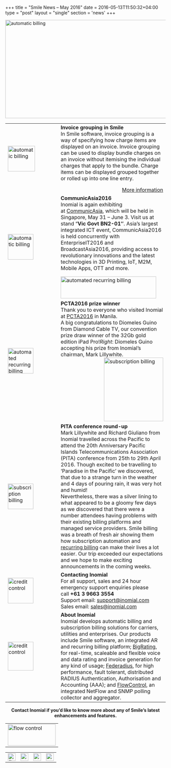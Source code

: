 +++
title = "Smile News – May 2016"
date = 2016-05-13T11:50:32+04:00
type = "post"
layout = "single"
section = 'news'
+++

<p><img class="alignnone" src="https://gallery.mailchimp.com/59da774bd029eb6c22f2fb236/images/2a564402-52b4-4907-b077-477fac7b506e.png" alt="automatic billing" width="800" height="309" align="centre"></p>
<table border="0" width="100%" cellspacing="0" cellpadding="0">
<tbody>
<tr>
<td valign="middle" width="150"><img class="alignnone" src="https://gallery.mailchimp.com/59da774bd029eb6c22f2fb236/images/8d96b572-cd87-4de6-94f0-753fea81917f.png" alt="automatic billing" width="85" height="80"></td>
<td align="left" valign="top">
<div style="text-align: left;"><strong>Invoice grouping in Smile</strong><br>
In Smile software, invoice grouping is a way of specifying how charge items are displayed on an invoice. Invoice grouping can be used to display bundle charges on an invoice without itemising the individual charges that apply to the bundle.&nbsp;Charge items can be displayed grouped together or rolled up into one line entry.<p></p>
<div style="text-align: right;"><a title="Invoice grouping in Smile" href="/invoice-grouping-in-smile/" target="_blank">More information</a></div>
</div>
</td>
</tr>
<tr>
<td valign="middle" width="150"><img class="alignnone" src="https://gallery.mailchimp.com/59da774bd029eb6c22f2fb236/images/eb330d69-d660-4eff-8599-78bee2be297c.png" alt="automatic billing" width="80" height="80"></td>
<td align="left" valign="top"><strong>CommunicAsia2016</strong><br>
Inomial is again exhibiting at&nbsp;<a href="http://communicasia.com/" target="_blank">CommunicAsia</a>, which will be held in Singapore, May 31 – June 3. Visit us at stand “<strong>Vic Govt BN2-01″</strong>.&nbsp;Asia’s largest integrated ICT event, CommunicAsia2016 is held concurrently with EnterpriseIT2016 and BroadcastAsia2016, providing access to revolutionary innovations and the latest technologies in 3D Printing, IoT, M2M, Mobile Apps, OTT and more.<p></p>
<div><a href="http://communicasia.com/" target="_blank"><img class="alignright" src="https://gallery.mailchimp.com/59da774bd029eb6c22f2fb236/images/8c4c2ed0-5ddb-4a99-8e88-95a8a18b41fe.jpg" alt="automated recurring billing" width="300" height="69" align="center"></a></div>
</td>
</tr>
<tr>
<td valign="middle" width="150"><img class="alignnone" src="https://gallery.mailchimp.com/59da774bd029eb6c22f2fb236/images/18185e8c-18fc-42db-8d1f-a45a185f89e1.png" alt="automated recurring billing" width="80" height="80"></td>
<td align="left" valign="top"><strong>PCTA2016 prize winner</strong><br>
Thank you to everyone who visited Inomial at&nbsp;<a href="http://pcta.org.ph/pcta-convention/" target="_blank">PCTA2016</a>&nbsp;in Manila.<br>
A big congratulations to Diomeles Guino from Diamond Cable TV, our convention prize draw winner of the 32Gb gold edition iPad Pro!<em>Right</em>: Diomeles Guino accepting his prize from Inomial’s chairman, Mark Lillywhite.<img class="alignright" src="https://gallery.mailchimp.com/59da774bd029eb6c22f2fb236/images/fc539687-79ce-49fd-8eaf-fb66c3297336.jpg" alt="subscription billing" width="186" height="200" align="right"></td>
</tr>
<tr>
<td valign="middle" width="150"><img class="alignnone" src="https://gallery.mailchimp.com/59da774bd029eb6c22f2fb236/images/af025b5a-0172-488d-bc2b-7f8901cf858a.png" alt="subscription billing" width="80" height="80"></td>
<td align="left" valign="top"><strong>PITA conference&nbsp;round-up</strong><br>
Mark Lillywhite and Richard Giuliano from Inomial travelled across the Pacific to attend the 20th Anniversary Pacific Islands Telecommunications Association (PITA) conference from 25th to 29th April 2016. Though excited to be travelling to ‘Paradise in the Pacific’ we discovered, that due to a strange turn in the weather and 4 days of pouring rain, it was very hot and humid!<br>
Nevertheless, there was a silver lining to what appeared to be a gloomy few days as we discovered that there were a number attendees having problems with their existing billing platforms and managed service providers. Smile billing was a breath of fresh air showing them how subscription automation and <a href="/use-cases-for-adaptive-recurring-billing/introduction-to-adaptive-recurring-billing/">recurring billing</a> can make their lives a lot easier. Our trip exceeded our expectations and we hope to make exciting announcements in the coming weeks.</td>
</tr>
<tr>
<td valign="middle" width="150"><img class="alignnone" src="https://gallery.mailchimp.com/59da774bd029eb6c22f2fb236/images/2e020948-ce4a-4b46-8dd6-916713e0515a.png" alt="credit control" width="80" height="80"></td>
<td align="left" valign="top"><strong>Contacting Inomial</strong><br>
For all support, sales and 24 hour emergency support enquiries please call&nbsp;<strong>+61 3 9663 3554</strong><br>
Support email:&nbsp;<a href="mailto:support@inomial.com">support@inomial.com</a><br>
Sales email:&nbsp;<a href="mailto:sales@inomial.com">sales@inomial.com</a></td>
</tr>
<tr>
<td valign="middle" width="150"><img class="mcnImage alignnone" src="https://gallery.mailchimp.com/59da774bd029eb6c22f2fb236/images/41039580-ee3b-4cdb-bd7a-230e3816472d.png" alt="credit control" width="80" height="90"></td>
<td align="left" valign="top"><strong>About Inomial</strong><br>
Inomial develops automatic billing&nbsp;and subscription billing solutions for carriers, utilities and enterprises. Our products include Smile software, an integrated AR and recurring billing platform;&nbsp;<a href="/solutions/bigrating/">BigRating</a>, for real-time, scaleable and flexible voice and data rating and invoice generation for any kind of usage;&nbsp;<a href="/solutions/federadius/">Federadius</a>, for high performance, fault tolerant, distributed RADIUS Authentication, Authorisation and Accounting (AAA);&nbsp;and&nbsp;<a href="/solutions/flowcontrol/">FlowControl</a>, an integrated NetFlow and SNMP polling collector and aggregator.</td>
</tr>
</tbody>
</table>
<div style="text-align: center;"><strong>Contact Inomial if you’d like to know more about any of Smile’s latest enhancements and features.</strong></div>
<table class="mcnImageBlock" border="0" width="100%" cellspacing="0" cellpadding="0">
<tbody>
<tr>
<td class="mcnImageContent" valign="top"><img class="mcnImage aligncenter" src="http://gallery.mailchimp.com/59da774bd029eb6c22f2fb236/images/fdcfdc0e-c7aa-4df0-9a08-28f40d23371a.png" alt="flow control" width="150" height="67" align="center"></td>
</tr>
</tbody>
</table>
<table id="templateColumns" border="0" width="100%" cellspacing="0" cellpadding="0">
<tbody>
<tr>
<td class="mcnFollowIconContent" align="center" valign="middle" width="24"><a href="/" target="_blank"><img class="alignnone" src="http://cdn-images.mailchimp.com/icons/social-block-v2/gray-link-48.png" alt="flow control" width="24" height="24"></a></td>
<td class="mcnFollowIconContent" align="center" valign="middle" width="24"><a href="http://www.facebook.com/inomial" target="_blank"><img class="alignnone" src="http://cdn-images.mailchimp.com/icons/social-block-v2/gray-facebook-48.png" alt="pro rata" width="24" height="24"></a></td>
<td class="mcnFollowIconContent" align="center" valign="middle" width="24"><a href="http://www.twitter.com/inomial" target="_blank"><img class="alignnone" src="http://cdn-images.mailchimp.com/icons/social-block-v2/gray-twitter-48.png" alt="pro rata" width="24" height="24"></a></td>
<td class="mcnFollowIconContent" align="center" valign="middle" width="24"><a href="http://www.linkedin.com/company/inomial-pty-ltd" target="_blank"><img class="alignnone" src="http://cdn-images.mailchimp.com/icons/social-block-v2/gray-linkedin-48.png" alt="recurring billing" width="24" height="24"></a></td>
</tr>
</tbody>
</table>